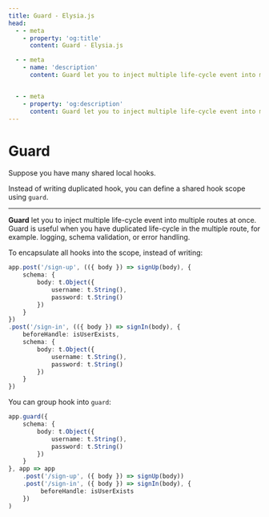 ```yaml
---
title: Guard - Elysia.js
head:
  - - meta
    - property: 'og:title'
      content: Guard - Elysia.js

  - - meta
    - name: 'description'
      content: Guard let you to inject multiple life-cycle event into multiple routes at once. Guard is useful when you have duplicated life-cycle in the multiple route, for example. logging, schema validation, or error handling. You can use ".guard" to inject the life-cycle event to multiple routes.


  - - meta
    - property: 'og:description'
      content: Guard let you to inject multiple life-cycle event into multiple routes at once. Guard is useful when you have duplicated life-cycle in the multiple route, for example. logging, schema validation, or error handling. You can use ".guard" to inject the life-cycle event to multiple routes.
---
```


# Guard
Suppose you have many shared local hooks.

Instead of writing duplicated hook, you can define a shared hook scope using `guard`.

---
**Guard** let you to inject multiple life-cycle event into multiple routes at once. Guard is useful when you have duplicated life-cycle in the multiple route, for example. logging, schema validation, or error handling.

To encapsulate all hooks into the scope, instead of writing:
```typescript
app.post('/sign-up', (({ body }) => signUp(body), {
    schema: {
        body: t.Object({
            username: t.String(),
            password: t.String()
        })
    }
})
.post('/sign-in', (({ body }) => signIn(body), {
    beforeHandle: isUserExists,
    schema: {
        body: t.Object({
            username: t.String(),
            password: t.String()
        })
    }
})
```

You can group hook into `guard`:
```typescript
app.guard({
    schema: {
        body: t.Object({
            username: t.String(),
            password: t.String()
        })
    }
}, app => app
    .post('/sign-up', ({ body }) => signUp(body))
    .post('/sign-in', ({ body }) => signIn(body), {
         beforeHandle: isUserExists
    })
)
```
